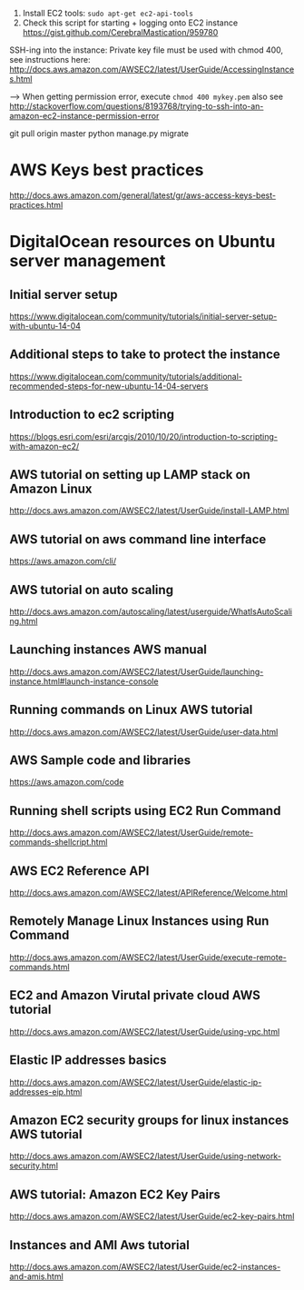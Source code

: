 1. Install EC2 tools: `sudo apt-get ec2-api-tools`
2. Check this script for starting + logging onto EC2 instance https://gist.github.com/CerebralMastication/959780

SSH-ing into the instance: Private key file must be used with chmod 400, see instructions here: http://docs.aws.amazon.com/AWSEC2/latest/UserGuide/AccessingInstances.html

--> When getting permission error, execute `chmod 400 mykey.pem`
also see http://stackoverflow.com/questions/8193768/trying-to-ssh-into-an-amazon-ec2-instance-permission-error

git pull origin master
python manage.py migrate

# AWS Keys best practices
http://docs.aws.amazon.com/general/latest/gr/aws-access-keys-best-practices.html



# DigitalOcean resources on Ubuntu server management
## Initial server setup
https://www.digitalocean.com/community/tutorials/initial-server-setup-with-ubuntu-14-04
## Additional steps to take to protect the instance
https://www.digitalocean.com/community/tutorials/additional-recommended-steps-for-new-ubuntu-14-04-servers

## Introduction to ec2 scripting
https://blogs.esri.com/esri/arcgis/2010/10/20/introduction-to-scripting-with-amazon-ec2/

## AWS tutorial on setting up LAMP stack on Amazon Linux
http://docs.aws.amazon.com/AWSEC2/latest/UserGuide/install-LAMP.html

## AWS tutorial on aws command line interface 
https://aws.amazon.com/cli/

## AWS tutorial on auto scaling 
http://docs.aws.amazon.com/autoscaling/latest/userguide/WhatIsAutoScaling.html

## Launching instances AWS manual 
http://docs.aws.amazon.com/AWSEC2/latest/UserGuide/launching-instance.html#launch-instance-console

## Running commands on Linux AWS tutorial
http://docs.aws.amazon.com/AWSEC2/latest/UserGuide/user-data.html

## AWS Sample code and libraries
https://aws.amazon.com/code

## Running shell scripts using EC2 Run Command
http://docs.aws.amazon.com/AWSEC2/latest/UserGuide/remote-commands-shellcript.html

## AWS EC2 Reference API
http://docs.aws.amazon.com/AWSEC2/latest/APIReference/Welcome.html

## Remotely Manage Linux Instances using Run Command
http://docs.aws.amazon.com/AWSEC2/latest/UserGuide/execute-remote-commands.html

## EC2 and Amazon Virutal private cloud AWS tutorial 
http://docs.aws.amazon.com/AWSEC2/latest/UserGuide/using-vpc.html

## Elastic IP addresses basics
http://docs.aws.amazon.com/AWSEC2/latest/UserGuide/elastic-ip-addresses-eip.html

## Amazon EC2 security groups for linux instances AWS tutorial
http://docs.aws.amazon.com/AWSEC2/latest/UserGuide/using-network-security.html

## AWS tutorial: Amazon EC2 Key Pairs
http://docs.aws.amazon.com/AWSEC2/latest/UserGuide/ec2-key-pairs.html

## Instances and AMI Aws tutorial
http://docs.aws.amazon.com/AWSEC2/latest/UserGuide/ec2-instances-and-amis.html

